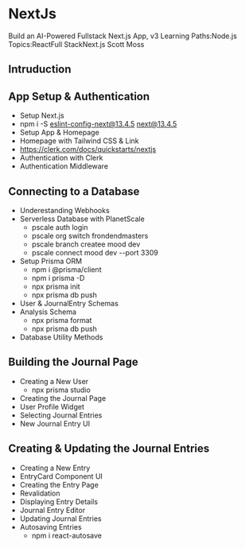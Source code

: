 # NextJs
Build an AI-Powered Fullstack Next.js App, v3
Learning Paths:Node.js Topics:ReactFull StackNext.js
Scott Moss
## Intruduction
## App Setup & Authentication
  - Setup Next.js
  - npm i -S eslint-config-next@13.4.5 next@13.4.5
  - Setup App & Homepage
  - Homepage with Tailwind CSS & Link
  - https://clerk.com/docs/quickstarts/nextjs
  - Authentication with Clerk
  - Authentication Middleware
## Connecting to a Database
  - Underestanding Webhooks
  - Serverless Database with PlanetScale
    - pscale auth login
    - pscale org switch frondendmasters
    - pscale branch createe mood dev
    - pscale connect mood dev --port 3309
  - Setup Prisma ORM
    - npm i @prisma/client
    - npm i prisma -D
    - npx prisma init
    - npx prisma db push
  - User & JournalEntry Schemas
  - Analysis Schema
    - npx prisma format
    - npx prisma db push
  - Database Utility Methods
## Building the Journal Page
  - Creating a New User
    - npx prisma studio
  - Creating the Journal Page
  - User Profile Widget
  - Selecting Journal Entries
  - New Journal Entry UI
## Creating & Updating the Journal Entries
  - Creating a New Entry
  - EntryCard Component UI
  - Creating the Entry Page
  - Revalidation
  - Displaying Entry Details
  - Journal Entry Editor
  - Updating Journal Entries
  - Autosaving Entries
    - npm i react-autosave
    
